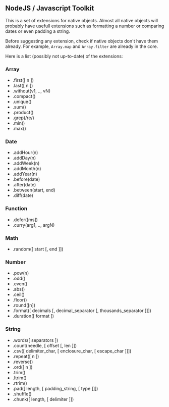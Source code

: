 ## NodeJS / Javascript Toolkit

This is a set of extensions for native objects. Almost all native objects will probably have usefull
extensions such as formatting a number or comparing dates or even padding a string.

Before suggesting any extension, check if native objects don't have them already. For example,
`Array.map` and `Array.filter` are already in the core.

Here is a list (possibly not up-to-date) of the extensions:

### Array

- .first([ n ])
- .last([ n ])
- .without(v1, .., vN)
- .compact()
- .unique()
- .sum()
- .product()
- .grep(/re/)
- .min()
- .max()

### Date

- .addHour(n)
- .addDay(n)
- .addWeek(n)
- .addMonth(n)
- .addYear(n)
- .before(date)
- .after(date)
- .between(start, end)
- .diff(date)

### Function

- .defer([ms])
- .curry(arg1, .., argN)

### Math

- .random([ start [, end ]])

### Number

- .pow(n)
- .odd()
- .even()
- .abs()
- .ceil()
- .floor()
- .round([n])
- .format([ decimals [, decimal_separator [, thousands_separator ]]])
- .duration([ format ])

### String

- .words([ separators ])
- .count(needle, [ offset [, len ]])
- .csv([ delimiter_char, [ enclosure_char, [ escape_char ]]])
- .repeat([ n ])
- .reverse()
- .ord([ n ])
- .trim()
- .ltrim()
- .rtrim()
- .pad([ length, [ padding_string, [ type ]]])
- .shuffle()
- .chunk([ length, [ delimiter ]])
